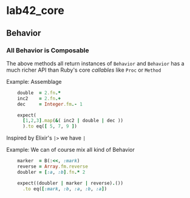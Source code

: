 # lab42\_core

## Behavior

### All Behavior is Composable

The above methods all return instances of `Behavior` and `Behavior` has a much richer API than Ruby's core _callables_ like `Proc` or `Method` 

Example: Assemblage

```ruby :example
    double  = 2.fn.*
    inc2    = 2.fn.+
    dec     = Integer.fm.- 1

    expect(
      [1,2,3].map(&( inc2 | double | dec ))
      ).to eq([ 5, 7, 9 ])
```

Inspired by Elixir's `|>` we have `|` 

Example: We can of course mix all kind of Behavior

```ruby :example
    marker  = B(:<<, :mark)
    reverse = Array.fm.reverse
    doubler = [:a, :b].fn.* 2

    expect((doubler | marker | reverse).())
      .to eq([:mark, :b, :a, :b, :a])
```



